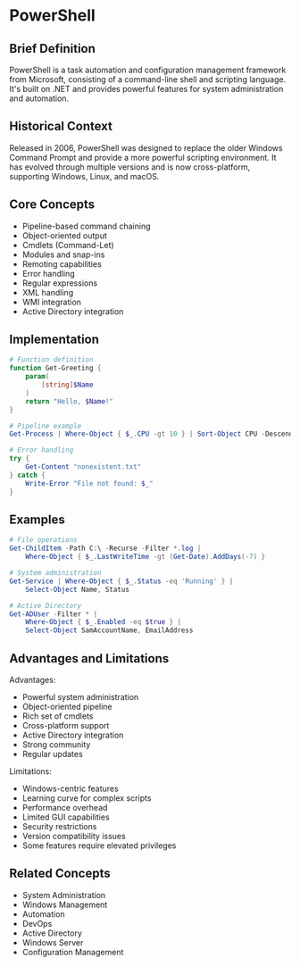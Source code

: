 # PowerShell

## Brief Definition
PowerShell is a task automation and configuration management framework from Microsoft, consisting of a command-line shell and scripting language. It's built on .NET and provides powerful features for system administration and automation.

## Historical Context
Released in 2006, PowerShell was designed to replace the older Windows Command Prompt and provide a more powerful scripting environment. It has evolved through multiple versions and is now cross-platform, supporting Windows, Linux, and macOS.

## Core Concepts
- Pipeline-based command chaining
- Object-oriented output
- Cmdlets (Command-Let)
- Modules and snap-ins
- Remoting capabilities
- Error handling
- Regular expressions
- XML handling
- WMI integration
- Active Directory integration

## Implementation
```powershell
# Function definition
function Get-Greeting {
    param(
        [string]$Name
    )
    return "Hello, $Name!"
}

# Pipeline example
Get-Process | Where-Object { $_.CPU -gt 10 } | Sort-Object CPU -Descending

# Error handling
try {
    Get-Content "nonexistent.txt"
} catch {
    Write-Error "File not found: $_"
}
```

## Examples
```powershell
# File operations
Get-ChildItem -Path C:\ -Recurse -Filter *.log | 
    Where-Object { $_.LastWriteTime -gt (Get-Date).AddDays(-7) }

# System administration
Get-Service | Where-Object { $_.Status -eq 'Running' } |
    Select-Object Name, Status

# Active Directory
Get-ADUser -Filter * | 
    Where-Object { $_.Enabled -eq $true } |
    Select-Object SamAccountName, EmailAddress
```

## Advantages and Limitations
Advantages:
- Powerful system administration
- Object-oriented pipeline
- Rich set of cmdlets
- Cross-platform support
- Active Directory integration
- Strong community
- Regular updates

Limitations:
- Windows-centric features
- Learning curve for complex scripts
- Performance overhead
- Limited GUI capabilities
- Security restrictions
- Version compatibility issues
- Some features require elevated privileges

## Related Concepts
- System Administration
- Windows Management
- Automation
- DevOps
- Active Directory
- Windows Server
- Configuration Management 